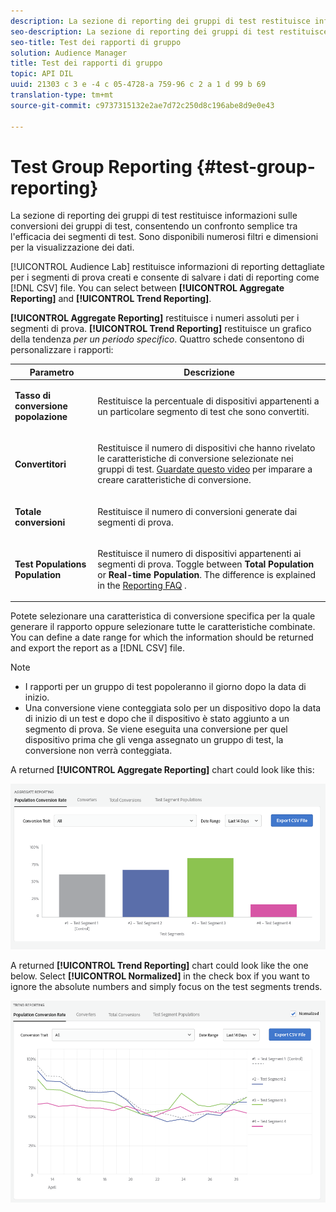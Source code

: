 ```yaml
---
description: La sezione di reporting dei gruppi di test restituisce informazioni sulle conversioni dei gruppi di test, consentendo un confronto semplice tra l'efficacia dei segmenti di test. Sono disponibili numerosi filtri e dimensioni per la visualizzazione dei dati.
seo-description: La sezione di reporting dei gruppi di test restituisce informazioni sulle conversioni dei gruppi di test, consentendo un confronto semplice tra l'efficacia dei segmenti di test. Sono disponibili numerosi filtri e dimensioni per la visualizzazione dei dati.
seo-title: Test dei rapporti di gruppo
solution: Audience Manager
title: Test dei rapporti di gruppo
topic: API DIL
uuid: 21303 c 3 e -4 c 05-4728-a 759-96 c 2 a 1 d 99 b 69
translation-type: tm+mt
source-git-commit: c9737315132e2ae7d72c250d8c196abe8d9e0e43

---
```



# Test Group Reporting {#test-group-reporting}

La sezione di reporting dei gruppi di test restituisce informazioni sulle conversioni dei gruppi di test, consentendo un confronto semplice tra l'efficacia dei segmenti di test. Sono disponibili numerosi filtri e dimensioni per la visualizzazione dei dati.

[!UICONTROL Audience Lab] restituisce informazioni di reporting dettagliate per i segmenti di prova creati e consente di salvare i dati di reporting come [!DNL CSV] file. You can select between **[!UICONTROL Aggregate Reporting]** and **[!UICONTROL Trend Reporting]**.

**[!UICONTROL Aggregate Reporting]** restituisce i numeri assoluti per i segmenti di prova. **[!UICONTROL Trend Reporting]** restituisce un grafico della tendenza *per un periodo specifico*. Quattro schede consentono di personalizzare i rapporti:

<table id="table_446384AE9A36408A9C570CB7DB72C3D6"> 
 <thead> 
  <tr> 
   <th colname="col1" class="entry"> Parametro </th> 
   <th colname="col2" class="entry"> Descrizione </th> 
  </tr> 
 </thead>
 <tbody> 
  <tr> 
   <td colname="col1"> <p> <b><span class="uicontrol"> Tasso di conversione popolazione</span></b> </p> </td> 
   <td colname="col2"> <p>Restituisce la percentuale di dispositivi appartenenti a un particolare segmento di test che sono convertiti. </p> </td> 
  </tr> 
  <tr> 
   <td colname="col1"> <p> <b><span class="uicontrol"> Convertitori</span></b> </p> </td> 
   <td colname="col2"> <p>Restituisce il numero di dispositivi che hanno rivelato le caratteristiche di conversione selezionate nei gruppi di test. <a href="https://helpx.adobe.com/audience-manager/kt/using/creating-conversion-traits-feature-video-use.html" format="https" scope="external"> Guardate questo video</a> per imparare a creare caratteristiche di conversione. </p> </td> 
  </tr> 
  <tr> 
   <td colname="col1"> <p> <b><span class="uicontrol"> Totale conversioni</span></b> </p> </td> 
   <td colname="col2"> <p>Restituisce il numero di conversioni generate dai segmenti di prova. </p> </td> 
  </tr> 
  <tr> 
   <td colname="col1"> <p> <b><span class="uicontrol"> Test Populations Population</span></b> </p> </td> 
   <td colname="col2"> <p>Restituisce il numero di dispositivi appartenenti ai segmenti di prova. Toggle between <b><span class="uicontrol"> Total Population</span></b> or <b><span class="uicontrol"> Real-time Population</span></b>. The difference is explained in the <a href="../../faq/faq-reporting.md"> Reporting FAQ</a> . </p> </td>
  </tr>
 </tbody>
</table>

Potete selezionare una caratteristica di conversione specifica per la quale generare il rapporto oppure selezionare tutte le caratteristiche combinate. You can define a date range for which the information should be returned and export the report as a [!DNL CSV] file.

>[!NOTE]
>
>* I rapporti per un gruppo di test popoleranno il giorno dopo la data di inizio.
>* Una conversione viene conteggiata solo per un dispositivo dopo la data di inizio di un test e dopo che il dispositivo è stato aggiunto a un segmento di prova. Se viene eseguita una conversione per quel dispositivo prima che gli venga assegnato un gruppo di test, la conversione non verrà conteggiata.


A returned **[!UICONTROL Aggregate Reporting]** chart could look like this:

![](assets/aggregate-reporting.PNG)

A returned **[!UICONTROL Trend Reporting]** chart could look like the one below. Select **[!UICONTROL Normalized]** in the check box if you want to ignore the absolute numbers and simply focus on the test segments trends.

![](assets/trend-reporting.PNG)